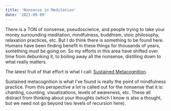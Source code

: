 ```yaml
---
title: 'Nonsense in Meditation'
date: '2021-09-09'
---
```


There is a TON of nonsense, pseudoscience, and people trying to take your money surrounding meditation, mindfulness, buddhism, stoic philosophy, relaxation practices, etc. But I do think there is something to be found here. Humans have been finding benefit in these things for thousands of years, something must be going on. So my efforts in this area have shifted over time from debunking it, to boiling away all the nonsense, distilling down to what really matters.

The latest fruit of that effort is what I call: [Sustained Metacognition](09-09-sustained-metacognition).

Sustained metacognition is what I've found is really the point of mindfulness practice. From this perspective a lot is called out for the nonsense that it is: chanting, counting, visualizations, levels of awareness, etc. These all distract from thinking about your thoughts (which I know is also a thought, but we need not go beyond two levels of recursion here).
